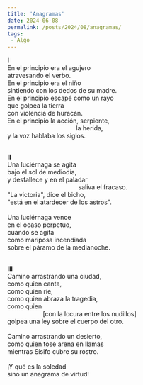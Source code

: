 ```yaml
---
title: 'Anagramas'
date: 2024-06-08
permalink: /posts/2024/08/anagramas/
tags:
 - Algo
---
```



<div style="text-align: justify;">

<strong>I</strong><br>
En el principio era el agujero<br>
atravesando el verbo.<br>
En el principio era el niño<br>
sintiendo con los dedos de su madre.<br>
En el principio escapé como un rayo<br>
que golpea la tierra<br>
con violencia de huracán.<br>
En el principio la acción, serpiente,<br>
<span style="margin-left: 155px; display: inline-block;">la herida,</span>
<br>y la voz hablaba los siglos.<br>

<br><strong>II</strong><br>
Una luciérnaga se agita<br>
bajo el sol de mediodía,<br>
y desfallece y en el paladar<br>
<span style="margin-left: 160px; display: inline-block;">saliva el fracaso.</span>                              
"La victoria", dice el bicho,<br>
"está en el atardecer de los astros".<br>
<br>Una luciérnaga vence<br>
en el ocaso perpetuo,<br>
cuando se agita<br>
como mariposa incendiada<br>
sobre el páramo de la medianoche.<br>

<br><strong>III</strong><br>
Camino arrastrando una ciudad,<br>
como quien canta,<br>
como quien ríe,<br>
como quien abraza la tragedia,<br>
como quien <br>
<span style="margin-left: 80px; display: inline-block;">[con la locura entre los nudillos]
</span>                              
golpea una ley sobre el cuerpo del otro.<br>
<br>Camino arrastrando un desierto,<br>
como quien tose arena en llamas<br>
mientras Sísifo cubre su rostro.<br>
<br>¡Y qué es la soledad<br>
sino un anagrama de virtud!<br>

</div><br>